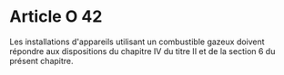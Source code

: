 # Article O 42

Les installations d'appareils utilisant un combustible gazeux doivent répondre aux dispositions du chapitre IV du titre II et de la section 6 du présent chapitre.

